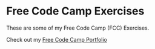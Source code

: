 # Free Code Camp Exercises
These are some of my Free Code Camp (FCC) Exercises.  

Check out my [Free Code Camp Portfolio](http://www.freecodecamp.com/codebyscott)

